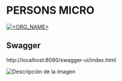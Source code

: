 # PERSONS MICRO    
[![<ORG_NAME>](https://circleci.com/gh/danielcastilla/persons.svg?style=svg)](<LINK>)


## Swagger

http://localhost:8080/swagger-ui/index.html

<image src="./images/swagger-1.png" alt="Descripción de la imagen" />
